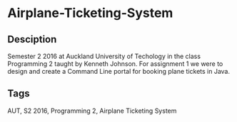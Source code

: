 # Airplane-Ticketing-System

## Desciption
Semester 2 2016 at Auckland University of Techology in the class Programming 2 taught by Kenneth Johnson.
For assignment 1 we were to design and create a Command Line portal for booking plane tickets in Java.

## Tags
AUT, S2 2016, Programming 2, Airplane Ticketing System
